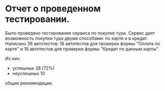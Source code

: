 # Отчет о проведенном тестировании.  

Было проведено тестирование сервиса по покупке тура. Сервис дает возможность покупки тура двумя способами: по карте и в кредит.  
Написано 36 автотестов: 18 автотестов для проверки формы "Оплата по карте" и 18 автотестов для проверки формы "Кредит по данным карты".  

Из них:  
- успешных 28 (72%)  
- неуспешных 10  


общие рекомендации.